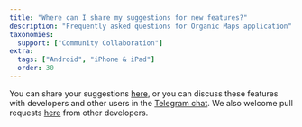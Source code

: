 ```yaml
---
title: "Where can I share my suggestions for new features?"
description: "Frequently asked questions for Organic Maps application"
taxonomies:
  support: ["Community Collaboration"]
extra:
  tags: ["Android", "iPhone & iPad"]
  order: 30
---
```


You can share your suggestions [here](https://github.com/orgs/organicmaps/discussions/categories/ideas), or you can discuss these features with developers and other users in the [Telegram chat](https://t.me/OrganicMapsApp). We also welcome pull requests [here](https://github.com/organicmaps/organicmaps/pulls) from other developers.
